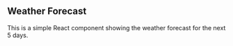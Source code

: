 ## Weather Forecast

This is a simple React component showing the weather forecast for the next 5 days.
